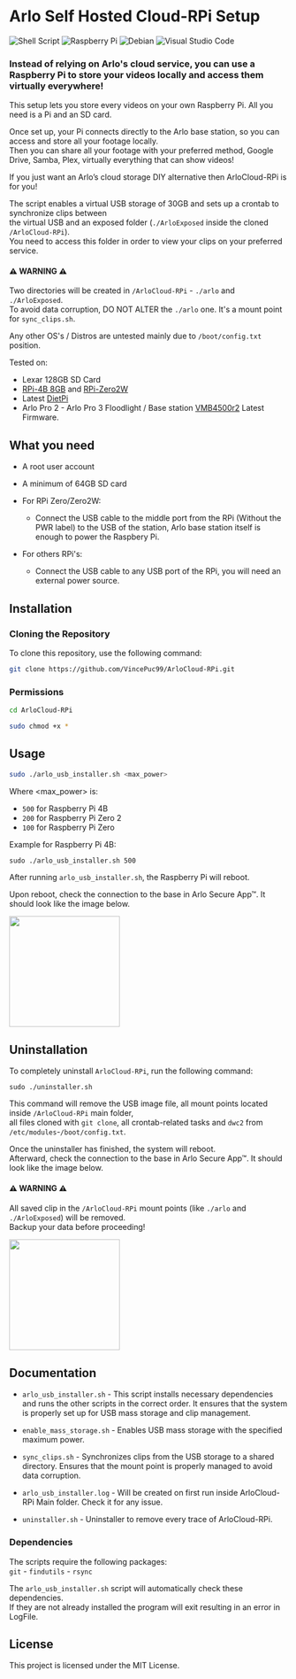 # Arlo Self Hosted Cloud-RPi Setup

![Shell Script](https://img.shields.io/badge/shell_script-%23121011.svg?style=for-the-badge&logo=gnu-bash&logoColor=white)
![Raspberry Pi](https://img.shields.io/badge/-RaspberryPi-C51A4A?style=for-the-badge&logo=Raspberry-Pi)
![Debian](https://img.shields.io/badge/Debian-D70A53?style=for-the-badge&logo=debian&logoColor=white)
![Visual Studio Code](https://img.shields.io/badge/Visual%20Studio%20Code-0078d7.svg?style=for-the-badge&logo=visual-studio-code&logoColor=white)

### Instead of relying on Arlo's cloud service, you can use a Raspberry Pi to store your videos locally and access them virtually everywhere!<br />

This setup lets you store every videos on your own Raspberry Pi. All you need is a Pi and an SD card. <br />

Once set up, your Pi connects directly to the Arlo base station, so you can access and store all your footage locally. <br />
Then you can share all your footage with your preferred method, Google Drive, Samba, Plex, virtually everything that can show videos! <br />

If you just want an Arlo’s cloud storage DIY alternative then ArloCloud-RPi is for you! <br />

The script enables a virtual USB storage of 30GB and sets up a crontab to synchronize clips between<br /> the virtual USB and an exposed folder (`./ArloExposed` inside the cloned `/ArloCloud-RPi`).<br />
You need to access this folder in order to view your clips on your preferred service.

#### ⚠️ WARNING ⚠️
Two directories will be created in `/ArloCloud-RPi` - `./arlo` and `./ArloExposed`.<br />
To avoid data corruption, DO NOT ALTER the `./arlo` one. It's a mount point for `sync_clips.sh`.<br />

Any other OS's / Distros are untested mainly due to `/boot/config.txt` position.

Tested on:
- Lexar 128GB SD Card
- [RPi-4B 8GB](https://www.raspberrypi.com/products/raspberry-pi-4-model-b/) and [RPi-Zero2W](https://www.raspberrypi.com/products/raspberry-pi-zero-2-w/)
- Latest [DietPi](https://dietpi.com/)
- Arlo Pro 2 - Arlo Pro 3 Floodlight / Base station [VMB4500r2](https://www.arlo.com/en_fi/support/faq/000062284/What-is-the-difference-between-each-Arlo-SmartHub-and-base-station) Latest Firmware.

## What you need

- A root user account

- A minimum of 64GB SD card

- For RPi Zero/Zero2W:
  - Connect the USB cable to the middle port from the RPi (Without the PWR label) to the USB of the station, Arlo base station itself is enough to power the Raspbery Pi.

- For others RPi's:
  - Connect the USB cable to any USB port of the RPi, you will need an external power source.
 
## Installation

### Cloning the Repository
To clone this repository, use the following command:

```sh
git clone https://github.com/VincePuc99/ArloCloud-RPi.git
```

### Permissions

```sh
cd ArloCloud-RPi
```
```sh
sudo chmod +x *
```

## Usage

```sh
sudo ./arlo_usb_installer.sh <max_power>
```
Where <max_power> is:

- `500` for Raspberry Pi 4B
- `200` for Raspberry Pi Zero 2
- `100` for Raspberry Pi Zero

Example for Raspberry Pi 4B:
```
sudo ./arlo_usb_installer.sh 500
```

After running `arlo_usb_installer.sh`, the Raspberry Pi will reboot.<br />

Upon reboot, check the connection to the base in Arlo Secure App™. It should look like the image below.

<img height="200" src="https://github.com/user-attachments/assets/d2842741-3aa3-4ed1-bdf5-b9e80154231c" />

## Uninstallation

To completely uninstall `ArloCloud-RPi`, run the following command:

```
sudo ./uninstaller.sh
```
This command will remove the USB image file, all mount points located inside `/ArloCloud-RPi` main folder, <br />
all files cloned with `git clone`, all crontab-related tasks and `dwc2` from `/etc/modules`-`/boot/config.txt`.<br />

Once the uninstaller has finished, the system will reboot.<br />
Afterward, check the connection to the base in Arlo Secure App™. It should look like the image below.

#### ⚠️ WARNING ⚠️
All saved clip in the `/ArloCloud-RPi` mount points (like `./arlo` and `./ArloExposed`) will be removed.<br />
Backup your data before proceeding!

<img height="200" src="https://github.com/user-attachments/assets/bd331990-24a9-488d-82bf-dba40d6eb6c5" />

## Documentation

- `arlo_usb_installer.sh` - This script installs necessary dependencies and runs the other scripts in the correct order. It ensures that the system is properly set up for USB mass storage and clip management.

- `enable_mass_storage.sh` - Enables USB mass storage with the specified maximum power.

- `sync_clips.sh` - Synchronizes clips from the USB storage to a shared directory. Ensures that the mount point is properly managed to avoid data corruption.

- `arlo_usb_installer.log` - Will be created on first run inside ArloCloud-RPi Main folder. Check it for any issue.

- `uninstaller.sh` - Uninstaller to remove every trace of ArloCloud-RPi.

### Dependencies
The scripts require the following packages:<br />
`git` - `findutils` - `rsync`

The `arlo_usb_installer.sh` script will automatically check these dependencies.<br />
If they are not already installed the program will exit resulting in an error in LogFile.

## License
This project is licensed under the MIT License.
